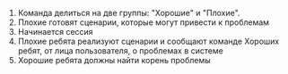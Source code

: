 1. Команда делиться на две группы: "Хорошие" и "Плохие".
2. Плохие готовят сценарии, которые могут привести к проблемам
3. Начинается сессия
4. Плохие ребята реализуют сценарии и сообщают команде Хороших ребят, от лица пользователя, о проблемах в системе
5. Хорошие ребята должны найти корень проблемы